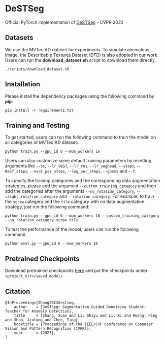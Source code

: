 # DeSTSeg

Official PyTorch implementation of [DeSTSeg](https://arxiv.org/abs/2211.11317) - CVPR 2023

## Datasets

We use the MVTec AD dataset for experiments. To simulate anomalous image, the Describable Textures Dataset (DTD) is also adopted in our work. Users can run the **download_dataset.sh** script to download them directly.

```
./scripts/download_dataset.sh
```

## Installation

Please install the dependency packages using the following command by **pip**:

```
pip install -r requirements.txt
```

## Training and Testing

To get started, users can run the following command to train the model on all categories of MVTec AD dataset:

```
python train.py --gpu_id 0 --num_workers 16
```

Users can also customize some default training parameters by resetting arguments like `--bs`, `--lr_DeST`, `--lr_res`, `--lr_seghead`, `--steps`, `--DeST_steps`, `--eval_per_steps`, `--log_per_steps`, `--gamma` and `--T`.

To specify the training categories and the corresponding data augmentation strategies, please add the argument `--custom_training_category` and then add the categories after the arguments `--no_rotation_category`, `--slight_rotation_category` and `--rotation_category`. For example, to train the `screw` category and the `tile` category with no data augmentation strategy, just run the following command:

```
python train.py --gpu_id 0 --num_workers 16 --custom_training_category --no_rotation_category screw tile
```

To test the performance of the model, users can run the following command:

```
python eval.py --gpu_id 0 --num_workers 16
```

## Pretrained Checkpoints

Download pretrained checkpoints [here](https://www.icloud.com.cn/iclouddrive/051C6C9EWaC9e6XnLqtmghX0A#saved%5Fmodel) and put the checkpoints under `<project_dir>/saved_model/`.

## Citation

```
@InProceedings{Zhang2023destseg,
    author    = {DeSTSeg: Segmentation Guided Denoising Student-Teacher for Anomaly Detection},
    title     = {Zhang, Xuan and Li, Shiyu and Li, Xi and Huang, Ping and Shan, Jiulong and Chen, Ting},
    booktitle = {Proceedings of the IEEE/CVF Conference on Computer Vision and Pattern Recognition (CVPR)},
    year      = {2023},
}
```
